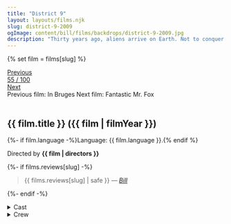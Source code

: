 ```yaml
---
title: "District 9"
layout: layouts/films.njk
slug: district-9-2009
ogImage: content/bill/films/backdrops/district-9-2009.jpg
description: "Thirty years ago, aliens arrive on Earth. Not to conquer or give aid, but to find refuge from their dying planet. Separated from humans in a South African area called District 9, the aliens are managed by Multi-National United, which is unconcerned with the aliens' welfare but will do anything to master their advanced technology. When a company field agent contracts a mysterious virus that begins to alter his DNA, there is only one place he can hide: District 9."
---
```


{% set film = films[slug] %}

<nav class="films">
  <div class="prev">
    <a href="../in-bruges-2008"><i class="fa-solid fa-chevron-left fa-xs"></i> Previous</a>
  </div>
  <div>
    <a class="simple" href="../">55 / 100</a>
  </div>
  <div class="next">
    <a href="../fantastic-mr-fox-2009">Next <i class="fa-solid fa-chevron-right fa-xs"></i></a>
  </div>
  <div class="hint">
    <span class="prev-hint">
      <span class="sr-only">Previous film:</span>
      In Bruges
    </span>
    <span class="next-hint">
      <span class="sr-only">Next film:</span>
      Fantastic Mr. Fox
    </span>
  </div>
</nav>

<article class="film slug-district-9-2009">
  <div class="backdrop-and-poster">
    <img class="poster" src="../films/posters/{{ slug }}.jpg" alt="">
    <img class="backdrop" src="../films/backdrops/{{ slug }}.jpg" alt="">
  </div>

  <h1>{{ film.title }} ({{ film | filmYear }})</h1>

  <p>
    {%- if film.language -%}Language: {{ film.language }}.{% endif %}
    
  </p>

  <p class="director">
    Directed by <strong>{{ film | directors }}</strong>
  </p>

  {%- if films.reviews[slug] -%}
    <blockquote> 
      {{ films.reviews[slug] | safe }} <em>—&nbsp;<a href="/bill">Bill</a></em>
    </blockquote> 
  {%- endif -%}

  <details>
    <summary>
      Cast
    </summary>
    <ul>
      {%- for cast in film.credits.cast -%}
        <li>
          {{ cast.name }} as <em>{{ cast.character }}</em>
        </li>
      {%- endfor -%}
    </ul>
  </details>

  <details>
    <summary>
      Crew
    </summary>
    <ul>
      {%- for crew in film.credits.crew -%}
        <li>
          {{ crew.name }} &mdash; <em>{{ crew.job }}</em>
        </li>
      {%- endfor -%}
    </ul>
  </details>

</article>
